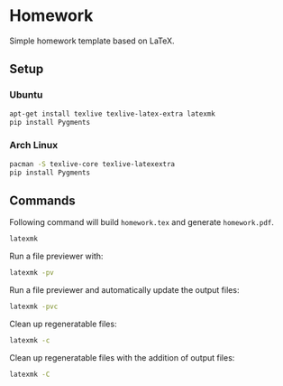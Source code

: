# Homework

Simple homework template based on LaTeX.

## Setup

### Ubuntu

``` sh
apt-get install texlive texlive-latex-extra latexmk
pip install Pygments
```

### Arch Linux

``` sh
pacman -S texlive-core texlive-latexextra
pip install Pygments
```

## Commands

Following command will build `homework.tex` and generate `homework.pdf`.

``` sh
latexmk
```

Run a file previewer with:

``` sh
latexmk -pv
```

Run a file previewer and automatically update the output files:

``` sh
latexmk -pvc
```

Clean up regeneratable files:

``` sh
latexmk -c
```

Clean up regeneratable files with the addition of output files:

``` sh
latexmk -C
```
